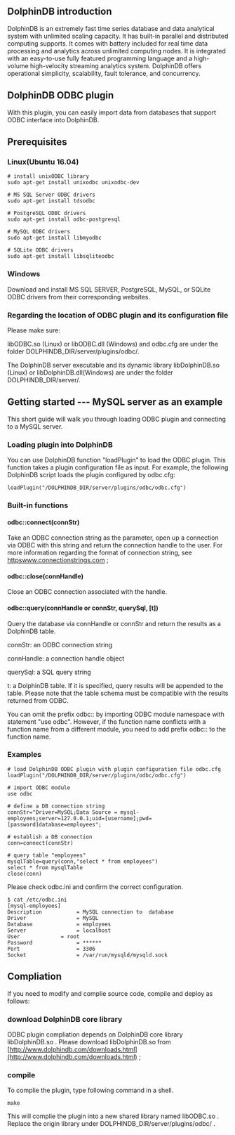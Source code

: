 
## DolphinDB introduction
DolphinDB is an extremely fast time series database and data analytical system with unlimited scaling capacity. It has built-in parallel and distributed computing supports. It comes with battery included for real time data processing and analytics across unlimited computing nodes. It is integrated with an easy-to-use fully featured programming language and a high-volume high-velocity streaming analytics system. DolphinDB offers operational simplicity, scalability, fault tolerance, and concurrency. 

## DolphinDB ODBC plugin

With this plugin, you can easily import data from databases that support ODBC interface into DolphinDB.

## Prerequisites

### Linux(Ubuntu 16.04)
```
# install unixODBC library
sudo apt-get install unixodbc unixodbc-dev

# MS SQL Server ODBC drivers
sudo apt-get install tdsodbc

# PostgreSQL ODBC drivers
sudo apt-get install odbc-postgresql

# MySQL ODBC drivers
sudo apt-get install libmyodbc

# SQLite ODBC drivers
sudo apt-get install libsqliteodbc
```

### Windows

Download and install MS SQL SERVER, PostgreSQL, MySQL, or SQLite ODBC drivers from their corresponding websites.

### Regarding the location of ODBC plugin and its configuration file

Please make sure:

libODBC.so (Linux) or libODBC.dll (Windows) and odbc.cfg are under the folder DOLPHINDB_DIR/server/plugins/odbc/. 

The DolphinDB server executable and its dynamic library libDolphinDB.so (Linux) or libDolphinDB.dll(Windows) are under the folder DOLPHINDB_DIR/server/. 

## Getting started --- MySQL server as an example

This short guide will walk you through loading ODBC plugin and connecting to a MySQL server.

### Loading plugin into DolphinDB
You can use DolphinDB function "loadPlugin" to load the ODBC plugin. This function takes a plugin configuration file as input. For example, the following DolphinDB script loads the plugin configured by odbc.cfg:
```
loadPlugin("/DOLPHINDB_DIR/server/plugins/odbc/odbc.cfg")
```

### Built-in functions

#### odbc::connect(connStr)
Take an ODBC connection string as the parameter, open up a connection via ODBC with this string and return the connection handle to the user. For more information regarding the format of connection string, see [httpswww.connectionstrings.com](httpswww.connectionstrings.com) ;

#### odbc::close(connHandle)
Close an ODBC connection associated with the handle.
#### odbc::query(connHandle or connStr, querySql, [t])
 Query the database via connHandle or connStr and return the results as a DolphinDB table.

connStr: an ODBC connection string

connHandle: a connection handle object 

querySql: a SQL query string

t: a DolphinDB table. If it is specified, query results will be appended to the table. Please note that the table schema must be compatible with the results returned from ODBC.

You can omit the prefix odbc:: by importing ODBC module namespace with statement "use odbc". However, if the function name conflicts with a function name from a different module, you need to add prefix odbc:: to the function name.

### Examples
```
# load DolphinDB ODBC plugin with plugin configuration file odbc.cfg
loadPlugin("/DOLPHINDB_DIR/server/plugins/odbc/odbc.cfg")

# import ODBC module
use odbc

# define a DB connection string
connStr="Driver=MySQL;Data Source = mysql-employees;server=127.0.0.1;uid=[username];pwd=[password]database=employees";

# establish a DB connection
conn=connect(connStr)

# query table "employees"
mysqlTable=query(conn,"select * from employees") 
select * from mysqlTable
close(conn)
```

Please check odbc.ini and confirm the correct configuration.
```
$ cat /etc/odbc.ini
[mysql-employees]
Description           = MySQL connection to  database
Driver                = MySQL
Database              = employees
Server                = localhost
User             = root
Password              = ******
Port                  = 3306
Socket                = /var/run/mysqld/mysqld.sock
```

## Compliation

If you need to modify and complie source code, compile and deploy as follows:

### download DolphinDB core library
ODBC plugin compliation depends on DolphinDB core library libDolphinDB.so .
Please download libDolphinDB.so from [http://www.dolphindb.com/downloads.html](http://www.dolphindb.com/downloads.html) ;

### compile 
To complie the plugin, type following command in a shell.

```
make
```
This will complie the plugin into a new shared library named libODBC.so . Replace the origin library under DOLPHINDB_DIR/server/plugins/odbc/ .
